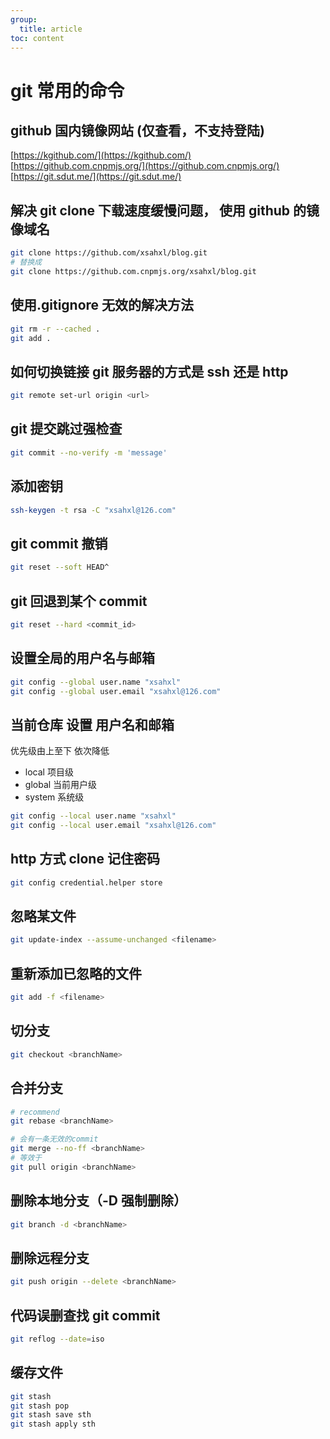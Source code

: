 ```yaml
---
group:
  title: article
toc: content
---
```


# git 常用的命令

## github 国内镜像网站 (仅查看，不支持登陆)

[https://kgithub.com/](https://kgithub.com/)
[https://github.com.cnpmjs.org/](https://github.com.cnpmjs.org/)
[https://git.sdut.me/](https://git.sdut.me/)

## 解决 git clone 下载速度缓慢问题， 使用 github 的镜像域名

```bash
git clone https://github.com/xsahxl/blog.git
# 替换成
git clone https://github.com.cnpmjs.org/xsahxl/blog.git
```

## 使用.gitignore 无效的解决方法

```bash
git rm -r --cached .
git add .
```

## 如何切换链接 git 服务器的方式是 ssh 还是 http

```bash
git remote set-url origin <url>
```

## git 提交跳过强检查

```bash
git commit --no-verify -m 'message'
```

## 添加密钥

```bash
ssh-keygen -t rsa -C "xsahxl@126.com"
```

## git commit 撤销

```bash
git reset --soft HEAD^
```

## git 回退到某个 commit

```bash
git reset --hard <commit_id>
```

## 设置全局的用户名与邮箱

```bash
git config --global user.name "xsahxl"
git config --global user.email "xsahxl@126.com"
```

## 当前仓库 设置 用户名和邮箱

优先级由上至下 依次降低

- local 项目级
- global 当前用户级
- system 系统级

```bash
git config --local user.name "xsahxl"
git config --local user.email "xsahxl@126.com"
```

## http 方式 clone 记住密码

```bash
git config credential.helper store
```

## 忽略某文件

```bash
git update-index --assume-unchanged <filename>
```

## 重新添加已忽略的文件

```bash
git add -f <filename>
```

## 切分支

```bash
git checkout <branchName>
```

## 合并分支

```bash
# recommend
git rebase <branchName>

# 会有一条无效的commit
git merge --no-ff <branchName>
# 等效于
git pull origin <branchName>
```

## 删除本地分支（-D 强制删除）

```bash
git branch -d <branchName>
```

## 删除远程分支

```bash
git push origin --delete <branchName>
```

## 代码误删查找 git commit

```bash
git reflog --date=iso
```

## 缓存文件

```bash
git stash
git stash pop
git stash save sth
git stash apply sth
```
